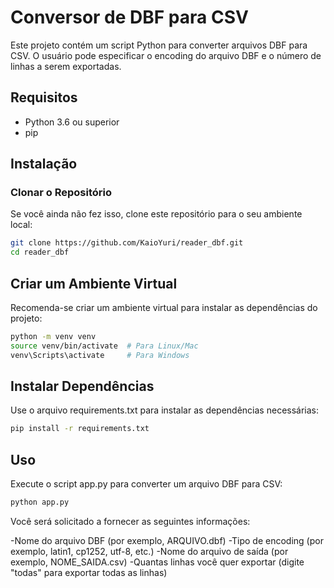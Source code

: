 # Conversor de DBF para CSV

Este projeto contém um script Python para converter arquivos DBF para CSV. O usuário pode especificar o encoding do arquivo DBF e o número de linhas a serem exportadas.

## Requisitos

- Python 3.6 ou superior
- pip

## Instalação

### Clonar o Repositório

Se você ainda não fez isso, clone este repositório para o seu ambiente local:

```sh
git clone https://github.com/KaioYuri/reader_dbf.git
cd reader_dbf
```

## Criar um Ambiente Virtual

Recomenda-se criar um ambiente virtual para instalar as dependências do projeto:

```sh
python -m venv venv
source venv/bin/activate  # Para Linux/Mac
venv\Scripts\activate     # Para Windows
```

## Instalar Dependências

Use o arquivo requirements.txt para instalar as dependências necessárias:

```sh
pip install -r requirements.txt
```

## Uso

Execute o script app.py para converter um arquivo DBF para CSV:

```sh
python app.py
```

Você será solicitado a fornecer as seguintes informações:

-Nome do arquivo DBF (por exemplo, ARQUIVO.dbf)
-Tipo de encoding (por exemplo, latin1, cp1252, utf-8, etc.)
-Nome do arquivo de saída (por exemplo, NOME_SAIDA.csv)
-Quantas linhas você quer exportar (digite "todas" para exportar todas as linhas)